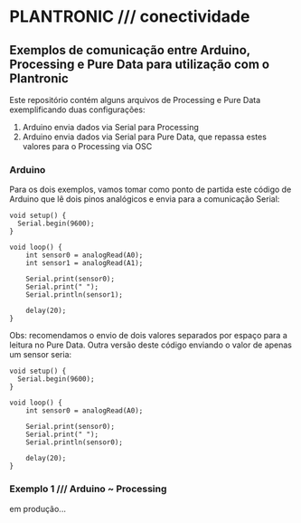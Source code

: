 # PLANTRONIC /// conectividade

## Exemplos de comunicação entre Arduino, Processing e Pure Data para utilização com o Plantronic

Este repositório contém alguns arquivos de Processing e Pure Data exemplificando duas configurações:

1. Arduino envia dados via Serial para Processing
2. Arduino envia dados via Serial para Pure Data, que repassa estes valores para o Processing via OSC

### Arduino

Para os dois exemplos, vamos tomar como ponto de partida este código de Arduino que lê dois pinos analógicos e envia para a comunicação Serial:

    void setup() {
      Serial.begin(9600);
    }
    
    void loop() {
    	int sensor0 = analogRead(A0);
    	int sensor1 = analogRead(A1);
    	
    	Serial.print(sensor0);
    	Serial.print(" ");
    	Serial.println(sensor1);
    	
    	delay(20);
    }

Obs: recomendamos o envio de dois valores separados por espaço para a leitura no Pure Data. Outra versão deste código enviando o valor de apenas um sensor seria:

    void setup() {
      Serial.begin(9600);
    }
    
    void loop() {
    	int sensor0 = analogRead(A0);
    	
    	Serial.print(sensor0);
    	Serial.print(" ");
    	Serial.println(sensor0);
    	
    	delay(20);
    }
    
### Exemplo 1 /// Arduino ~ Processing

em produção...